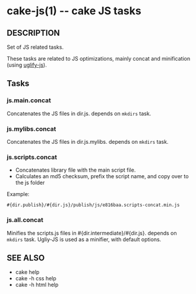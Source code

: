 cake-js(1) -- cake JS tasks
================================

## DESCRIPTION

Set of JS related tasks.

These tasks are related to JS optimizations, mainly concat and minification 
(using [uglify-js](https://github.com/mishoo/UglifyJS#readme)).

## Tasks

### js.main.concat

Concatenates the JS files in dir.js. depends on `mkdirs` task.

### js.mylibs.concat

Concatenates the JS files in dir.js.mylibs. depends on `mkdirs` task.

### js.scripts.concat

* Concatenates library file with the main script file. 
* Calculates an md5 checksum, prefix the script name, and copy over to the js folder

Example:

    #{dir.publish}/#{dir.js}/publish/js/e816baa.scripts-concat.min.js

### js.all.concat

Minifies the scripts.js files in #{dir.intermediate}/#{dir.js}. depends
on `mkdirs` task. Ugliy-JS is used as a minifier, with default options.

## SEE ALSO

* cake help
* cake -h css help
* cake -h html help

